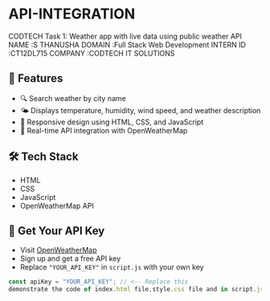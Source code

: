# API-INTEGRATION
CODTECH Task 1: Weather app with live data using public weather API
NAME :S THANUSHA
DOMAIN :Full Stack Web Development 
INTERN ID :CT12DL715
COMPANY :CODTECH IT SOLUTIONS

## 📌 Features

- 🔍 Search weather by city name
- 🌤️ Displays temperature, humidity, wind speed, and weather description
- 📱 Responsive design using HTML, CSS, and JavaScript
- 🔗 Real-time API integration with OpenWeatherMap
## 🛠️ Tech Stack

- HTML
- CSS
- JavaScript
- OpenWeatherMap API
## 🔑 Get Your API Key

- Visit [OpenWeatherMap](https://openweathermap.org/api)
- Sign up and get a free API key
- Replace `"YOUR_API_KEY"` in `script.js` with your own key
```javascript
const apiKey = "YOUR_API_KEY"; // <-- Replace this
demonstrate the code of index.html file,style.css file and in script.js you need you add the given api code 
